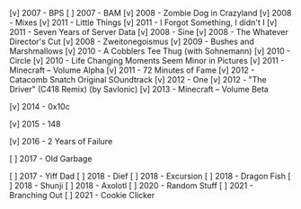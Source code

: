 [v] 2007 - BPS
[ ] 2007 - BAM
[v] 2008 - Zombie Dog in Crazyland
[v] 2008 - Mixes
[v] 2011 - Little Things
[v] 2011 - I Forgot Something, I didn't I
[v] 2011 - Seven Years of Server Data
[v] 2008 - Sine
[v] 2008 - The Whatever Director's Cut
[v] 2008 - Zweitonegoismus
[v] 2009 - Bushes and Marshmallows
[v] 2010 - A Cobblers Tee Thug (with Sohnemann)
[v] 2010 - Circle
[v] 2010 - Life Changing Moments Seem Minor in Pictures
[v] 2011 - Minecraft – Volume Alpha
[v] 2011 - 72 Minutes of Fame
[v] 2012 - Catacomb Snatch Original SOundtrack
[v] 2012 - One
[v] 2012 - "The Driver" (C418 Remix) (by Savlonic)
[v] 2013 - Minecraft – Volume Beta

[v] 2014 - 0x10c

[v] 2015 - 148

[v] 2016 - 2 Years of Failure

[ ] 2017 - Old Garbage

[ ] 2017 - Yiff Dad
[ ] 2018 - Dief
[ ] 2018 - Excursion
[ ] 2018 - Dragon Fish
[ ] 2018 - Shunji
[ ] 2018 - Axolotl
[ ] 2020 - Random Stuff
[ ] 2021 - Branching Out
[ ] 2021 - Cookie Clicker